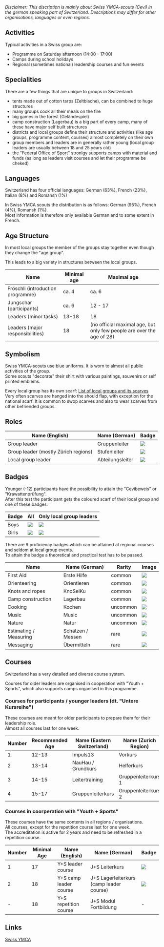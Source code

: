 *Disclaimer: This discription is mainly about Swiss YMCA-scouts (Cevi) in the german speaking part of Switzerland.
Descriptions may differ for other organisations, languages or even regions.*

## Activities
Typical activities in a Swiss group are:
 * Programme on Saturday afternoon (14:00 - 17:00)
 * Camps during school holidays
 * Regional (sometimes national) leadership courses and fun events

## Specialities
There are a few things that are unique to groups in Switzerland:
 * tents made out of cotton tarps (Zeltblache), can be combined to huge structures
 * many groups cook all their meals on the fire
 * big games in the forest (Geländespiel)
 * camp construction (Lagerbau) is a big part of every camp, many of these have major self built structures
 * districts and local groups define their structure and activities (like age groups, programme content, courses) almost completely on their own
 * group members and leaders are in generally rather young (local group leaders are usually between 18 and 25 years old)
 * the "Federal Office of Sport" stronlgy supports camps with material and funds (as long as leaders visit courses and let their programme be cheked)
  
## Languages
Switzerland has four official languages: German (63%), French (23%), Italian (8%) and Romansh (1%)

In Swiss YMCA scouts the distribution is as follows: German (95%), French (4%), Romansh (1%).  
Most information is therefore only available German and to some extent in French.
  
## Age Structure
In most local groups the member of the groups stay together even though they change the "age group".

This leads to a big variety in structures between the local groups.

Name                              | Minimal age | Maximal age
---                               | ---         | ---
Fröschli (introduction programme) | ca. 4       | ca. 6
Jungschar (participants)          | ca. 6       | 12 - 17
Leaders (minor tasks)             | 13-18       | 18
Leaders (major responsibilities)  | 18          | (no official maximal age, but only few people are over the age of 28)

## Symbolism
Swiss YMCA-scouts use blue uniforms. It is worn to almost all public activities of the group.  
Some scouts "decorate" their shirt with various paintings, souvenirs or self printed emblems.

Every local group has its own scarf: [List of local groups and its scarves](https://www.cevi-krawatte.ch/)  
Very often scarves are hanged into the should flap, with exception for the national scarf.
It is common to swop scarves and also to wear scarves from other befriended groups.

## Roles

Name (English)                       | Name (German)     | Badge
---                                  | ---               | ---
Group leader                         | Gruppenleiter     | ![](/img/explanations/ch/gruppenleiterkurs.png "")
Group leader (mostly Zürich regions) | Stufenleiter      | ![](/img/explanations/ch/stufenleiterkurs.png "")
Local group leader                   | Abteilungsleiter  | ![](/img/explanations/ch/abteilungsleiter.png "")

## Badges

Younger (-12) participants have the possibility to attain the "Cevibeweis" or "Krawattenprüfung".  
After this test the participant gets the coloured scarf of their local group and one of these badges:

Badge | All                                   | Only local group leaders
---   | ---                                   | ---
Boys  | ![](/img/explanations/ch/krml.png "") | ![](/img/explanations/ch/krma.png "")
Girls | ![](/img/explanations/ch/krfl.png "") | ![](/img/explanations/ch/krfa.png "")

There are 9 proficiency badges which can be attained at regional courses and seldom at local group events.  
To attain the badge a theoretical and practical test has to be passed.

Name                   | Name (German)     | Rarity    | Image                                         
---                    | ---               | ---       | ---                                           
First Aid              | Erste Hilfe       | common    |  ![](/img/explanations/ch/erstehilfe.png "")  
Orienteering           | Orientieren       | common    |  ![](/img/explanations/ch/orientieren.png "") 
Knots and ropes        | KnoSeiKu          | common    |  ![](/img/explanations/ch/knoseiku.png "")    
Camp construction      | Lagerbau          | common    |  ![](/img/explanations/ch/lagerbau.png "")    
Cooking                | Kochen            | uncommon  |  ![](/img/explanations/ch/kochen.png "")      
Music                  | Music             | uncommon  |  ![](/img/explanations/ch/musik.png "")       
Nature                 | Natur             | uncommon  |  ![](/img/explanations/ch/natur.png "")       
Estimating / Measuring | Schätzen / Messen | rare      |  ![](/img/explanations/ch/schaetzen.png "")   
Messaging              | Übermitteln       | rare      |  ![](/img/explanations/ch/uebermitteln.png "")


## Courses

Switzerland has a very detailed and diverse course system.

Courses for older leaders are organised in cooperation with "Youth + Sports", which also supports camps organised in this programme.


### Courses for participants / younger leaders (dt. "Untere Kursreihe")

These courses are meant for older participants to prepare them for their leadership role.  
Almost all courses last for one week.

Number | Recommended Age | Name (Eastern Switzerland) | Name (Zurich Region) | Badge 
---    | ---             | ---                        | ---                  | --- 
1      | 12-13           | Impuls13                   | Vorkurs              | ![](/img/explanations/ch/kurs1.png "") 
2      | 13-14           | NauHau / Grundkurs         | Helferkurs           | ![](/img/explanations/ch/kurs2.png "") 
3      | 14-15           | Leitertraining             | Gruppenleiterkurs 1  | ![](/img/explanations/ch/kurs3.png "") 
4      | 15-17           | Gruppenleiterkurs          | Gruppenleiterkurs 2  | ![](/img/explanations/ch/kurs4.png "") 

### Courses in coorperation with "Youth + Sports"

These courses have the same contents in all regions / organisations.  
All courses, except for the repetition course last for one week.  
The accreditation is active for 2 years and need to be refreshed in a repetition course.

Number | Minimal Age | Name (English)         | Name (German)                            | Badge 
---    | ---         | ---                    | ---                                      | --- 
1      | 17          | Y+S leader course      | J+S Leiterkurs                           | ![](/img/explanations/ch/junds.png "") 
2      | 18          | Y+S camp leader course | J+S Lagerleiterkurs (camp leader course) | ![](/img/explanations/ch/llm.png "") 
\-     | 18          | Y+S repetition course  | J+S Modul Fortbildung                    | \-


## Links
[Swiss YMCA](https://www.cevi.ch/home/)